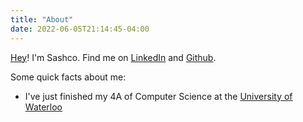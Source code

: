 ```yaml
---
title: "About"
date: 2022-06-05T21:14:45-04:00
---
```


[Hey](https://zombo.com/)! I'm Sashco. Find me on [LinkedIn](https://www.linkedin.com/in/sashco-mistelbacher/) and [Github](https://github.com/sashco-m).

Some quick facts about me:
- I've just finished my 4A of Computer Science at the [University of Waterloo](https://uwaterloo.ca/)

<!--more-->
